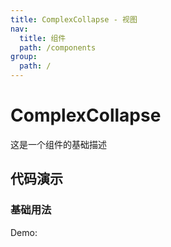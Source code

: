 ```yaml
---
title: ComplexCollapse - 视图
nav:
  title: 组件
  path: /components
group:
  path: /
---
```


# ComplexCollapse

这是一个组件的基础描述

## 代码演示

### 基础用法

Demo:

<code src="./demos/index.tsx"  background="#f0f2f5" />
